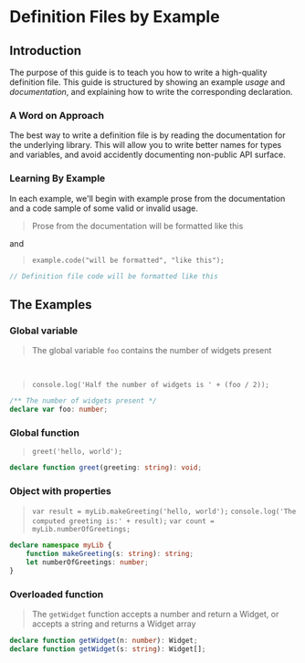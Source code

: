 # Definition Files by Example

## Introduction

The purpose of this guide is to teach you how to write a high-quality definition file.
This guide is structured by showing an example *usage* and *documentation*,
  and explaining how to write the corresponding declaration.

### A Word on Approach

The best way to write a definition file is by reading the documentation for the underlying library.
This will allow you to write better names for types and variables, and avoid accidently documenting non-public API surface.

### Learning By Example

In each example, we'll begin with example prose from the documentation and a code sample of some valid or invalid usage.

> Prose from the documentation will be formatted like this

and

> `example.code("will be formatted", "like this");`

```ts
// Definition file code will be formatted like this
```

## The Examples

### Global variable

> The global variable `foo` contains the number of widgets present

<br/>

> `console.log('Half the number of widgets is ' + (foo / 2));`

```ts
/** The number of widgets present */
declare var foo: number;
```

### Global function

> `greet('hello, world');`

```ts
declare function greet(greeting: string): void;
```

### Object with properties

> `var result = myLib.makeGreeting('hello, world');`
> `console.log('The computed greeting is:' + result);`
> `var count = myLib.numberOfGreetings;`

```ts
declare namespace myLib {
    function makeGreeting(s: string): string;	
    let numberOfGreetings: number;
}
```

### Overloaded function

> The `getWidget` function accepts a number and return a Widget, or accepts a string and returns a Widget array

```ts
declare function getWidget(n: number): Widget;
declare function getWidget(s: string): Widget[];
```

